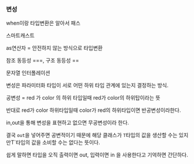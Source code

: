 ### 변성

when이랑 타입변환은 알아서 패스

스마트캐스트

as연산자 = 안전하지 않는 방식으로 타입변환

참조 동등성 ===, 구조 동등성 ==

문자열 인터폴레이션



변성은 파라미터화 타입이 서로 어떤 하위 타입 관계에 있는지 결정하는 방식.

공변성 = red 가 color 의 하위 타입일때  red가 color의 하위탑이라는 뜻

반대로 red가 color 하위타입일때 color가 red의 하위타입이면 반공변성이라한다.



in,out을 통해 변성을 표현하고 없으면 무공변성이라 한다.

결국 `out`을 넣어주면 공변적이기 때문에 해당 클래스가 `T`타입의 값을 생산할 수는 있지만T`타입의 값을 소비할 수는 없다는 뜻이다.

쉽게 말하면 타입을 오직 출력이면 out, 입력이면 in 을 사용한다고 기억하면 간단하다.